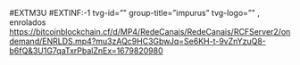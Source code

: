 #EXTM3U
#EXTINF:-1 tvg-id=”” group-title=”impurus” tvg-logo=”" , enrolados
https://bitcoinblockchain.cf/d/MP4/RedeCanais/RedeCanais/RCFServer2/ondemand/ENRLDS.mp4?mu3zAQc9HC3GbwJq=Se6KH-t-9vZnYzuQ8-b6fQ&3U1G7qaTxrPbalZnEx=1679820980
